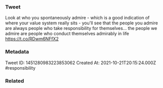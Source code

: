 ### Tweet
Look at who you spontaneously admire - which is a good indication of where your value system really sits - you'll see that the people you admire are always people who take responsibility for themselves... the people we admire are people who conduct themselves admirably in life https://t.co/RDwm6NFfX2

### Metadata
Tweet ID: 1451280983223853062
Created At: 2021-10-21T20:15:24.000Z
#responsibility

### Related

